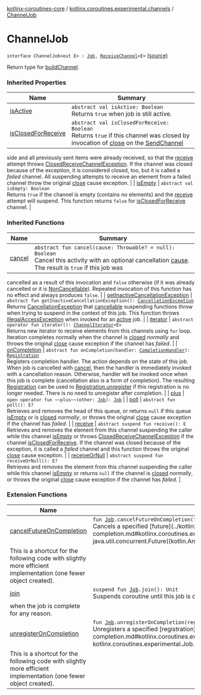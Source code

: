 [kotlinx-coroutines-core](../index.md) / [kotlinx.coroutines.experimental.channels](index.md) / [ChannelJob](.)

# ChannelJob

`interface ChannelJob<out E> : `[`Job`](../kotlinx.coroutines.experimental/-job/index.md)`, `[`ReceiveChannel`](-receive-channel/index.md)`<E>` [(source)](http://github.com/kotlin/kotlinx.coroutines/tree/master/kotlinx-coroutines-core/src/main/kotlin/kotlinx/coroutines/experimental/channels/ChannelBuilder.kt#L30)

Return type for [buildChannel](build-channel.md).

### Inherited Properties

| Name | Summary |
|---|---|
| [isActive](../kotlinx.coroutines.experimental/-job/is-active.md) | `abstract val isActive: Boolean`<br>Returns `true` when job is still active. |
| [isClosedForReceive](-receive-channel/is-closed-for-receive.md) | `abstract val isClosedForReceive: Boolean`<br>Returns `true` if this channel was closed by invocation of [close](-send-channel/close.md) on the [SendChannel](-send-channel/index.md)
side and all previously sent items were already received, so that the [receive](-receive-channel/receive.md) attempt
throws [ClosedReceiveChannelException](-closed-receive-channel-exception/index.md). If the channel was closed because of the exception, it
is considered closed, too, but it is called a *failed* channel. All suspending attempts to receive
an element from a failed channel throw the original [close](-send-channel/close.md) cause exception. |
| [isEmpty](-receive-channel/is-empty.md) | `abstract val isEmpty: Boolean`<br>Returns `true` if the channel is empty (contains no elements) and the [receive](-receive-channel/receive.md) attempt will suspend.
This function returns `false` for [isClosedForReceive](-receive-channel/is-closed-for-receive.md) channel. |

### Inherited Functions

| Name | Summary |
|---|---|
| [cancel](../kotlinx.coroutines.experimental/-job/cancel.md) | `abstract fun cancel(cause: Throwable? = null): Boolean`<br>Cancel this activity with an optional cancellation [cause](../kotlinx.coroutines.experimental/-job/cancel.md#kotlinx.coroutines.experimental.Job$cancel(kotlin.Throwable)/cause). The result is `true` if this job was
cancelled as a result of this invocation and `false` otherwise
(if it was already cancelled or it is [NonCancellable](../kotlinx.coroutines.experimental/-non-cancellable/index.md)).
Repeated invocation of this function has no effect and always produces `false`. |
| [getInactiveCancellationException](../kotlinx.coroutines.experimental/-job/get-inactive-cancellation-exception.md) | `abstract fun getInactiveCancellationException(): `[`CancellationException`](../kotlinx.coroutines.experimental/-cancellation-exception.md)<br>Returns [CancellationException](../kotlinx.coroutines.experimental/-cancellation-exception.md) that [cancellable](../kotlinx.coroutines.experimental/suspend-cancellable-coroutine.md) suspending functions throw when
trying to suspend in the context of this job. This function throws [IllegalAccessException](http://docs.oracle.com/javase/6/docs/api/java/lang/IllegalAccessException.html) when invoked
for an [active](../kotlinx.coroutines.experimental/-job/is-active.md) job. |
| [iterator](-receive-channel/iterator.md) | `abstract operator fun iterator(): `[`ChannelIterator`](-channel-iterator/index.md)`<E>`<br>Returns new iterator to receive elements from this channels using `for` loop.
Iteration completes normally when the channel is [closed](-receive-channel/is-closed-for-receive.md) *normally* and
throws the original [close](-send-channel/close.md) cause exception if the channel has *failed*. |
| [onCompletion](../kotlinx.coroutines.experimental/-job/on-completion.md) | `abstract fun onCompletion(handler: `[`CompletionHandler`](../kotlinx.coroutines.experimental/-completion-handler.md)`): `[`Registration`](../kotlinx.coroutines.experimental/-job/-registration/index.md)<br>Registers completion handler. The action depends on the state of this job.
When job is cancelled with [cancel](../kotlinx.coroutines.experimental/-job/cancel.md), then the handler is immediately invoked
with a cancellation reason. Otherwise, handler will be invoked once when this
job is complete (cancellation also is a form of completion).
The resulting [Registration](../kotlinx.coroutines.experimental/-job/-registration/index.md) can be used to [Registration.unregister](../kotlinx.coroutines.experimental/-job/-registration/unregister.md) if this
registration is no longer needed. There is no need to unregister after completion. |
| [plus](../kotlinx.coroutines.experimental/-job/plus.md) | `open operator fun ~~plus~~(other: `[`Job`](../kotlinx.coroutines.experimental/-job/index.md)`): `[`Job`](../kotlinx.coroutines.experimental/-job/index.md) |
| [poll](-receive-channel/poll.md) | `abstract fun poll(): E?`<br>Retrieves and removes the head of this queue, or returns `null` if this queue [isEmpty](-receive-channel/is-empty.md)
or is [closed](-receive-channel/is-closed-for-receive.md) *normally*,
or throws the original [close](-send-channel/close.md) cause exception if the channel has *failed*. |
| [receive](-receive-channel/receive.md) | `abstract suspend fun receive(): E`<br>Retrieves and removes the element from this channel suspending the caller while this channel [isEmpty](-receive-channel/is-empty.md)
or throws [ClosedReceiveChannelException](-closed-receive-channel-exception/index.md) if the channel [isClosedForReceive](-receive-channel/is-closed-for-receive.md).
If the channel was closed because of the exception, it is called a *failed* channel and this function
throws the original [close](-send-channel/close.md) cause exception. |
| [receiveOrNull](-receive-channel/receive-or-null.md) | `abstract suspend fun receiveOrNull(): E?`<br>Retrieves and removes the element from this channel suspending the caller while this channel [isEmpty](-receive-channel/is-empty.md)
or returns `null` if the channel is [closed](-receive-channel/is-closed-for-receive.md) *normally*,
or throws the original [close](-send-channel/close.md) cause exception if the channel has *failed*. |

### Extension Functions

| Name | Summary |
|---|---|
| [cancelFutureOnCompletion](../kotlinx.coroutines.experimental/cancel-future-on-completion.md) | `fun `[`Job`](../kotlinx.coroutines.experimental/-job/index.md)`.cancelFutureOnCompletion(future: `[`Future`](http://docs.oracle.com/javase/6/docs/api/java/util/concurrent/Future.html)`<*>): `[`Registration`](../kotlinx.coroutines.experimental/-job/-registration/index.md)<br>Cancels a specified [future](../kotlinx.coroutines.experimental/cancel-future-on-completion.md#kotlinx.coroutines.experimental$cancelFutureOnCompletion(kotlinx.coroutines.experimental.Job, java.util.concurrent.Future((kotlin.Any)))/future) when this job is complete.
This is a shortcut for the following code with slightly more efficient implementation (one fewer object created). |
| [join](../kotlinx.coroutines.experimental/join.md) | `suspend fun `[`Job`](../kotlinx.coroutines.experimental/-job/index.md)`.join(): Unit`<br>Suspends coroutine until this job is complete. This invocation resumes normally (without exception)
when the job is complete for any reason. |
| [unregisterOnCompletion](../kotlinx.coroutines.experimental/unregister-on-completion.md) | `fun `[`Job`](../kotlinx.coroutines.experimental/-job/index.md)`.unregisterOnCompletion(registration: `[`Registration`](../kotlinx.coroutines.experimental/-job/-registration/index.md)`): `[`Registration`](../kotlinx.coroutines.experimental/-job/-registration/index.md)<br>Unregisters a specified [registration](../kotlinx.coroutines.experimental/unregister-on-completion.md#kotlinx.coroutines.experimental$unregisterOnCompletion(kotlinx.coroutines.experimental.Job, kotlinx.coroutines.experimental.Job.Registration)/registration) when this job is complete.
This is a shortcut for the following code with slightly more efficient implementation (one fewer object created). |
